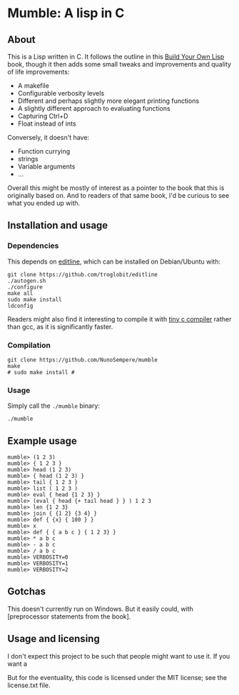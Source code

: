 # Mumble: A lisp in C

## About

This is a Lisp written in C. It follows the outline in this [Build Your Own Lisp](https://buildyourownlisp.com/chapter11_variables) book, though it then adds some small tweaks and improvements and quality of life improvements:

- A makefile
- Configurable verbosity levels
- Different and perhaps slightly more elegant printing functions
- A slightly different approach to evaluating functions
- Capturing Ctrl+D
- Float instead of ints

Conversely, it doesn't have:
- Function currying
- strings
- Variable arguments
- ...

Overall this might be mostly of interest as a pointer to the book that this is originally based on. And to readers of that same book, I'd be curious to see what you ended up with.

## Installation and usage

### Dependencies

This depends on [editline](https://github.com/troglobit/editline), which can be installed on Debian/Ubuntu with:

```
git clone https://github.com/troglobit/editline
./autogen.sh
./configure
make all
sudo make install
ldconfig
```

Readers might also find it interesting to compile it with [tiny c compiler](https://bellard.org/tcc/) rather than gcc, as it is significantly faster.

### Compilation

```
git clone https://github.com/NunoSempere/mumble
make
# sudo make install # 
```

### Usage

Simply call the `./mumble` binary:

```
./mumble
```

## Example usage

```
mumble> (1 2 3)
mumble> { 1 2 3 }
mumble> head (1 2 3)
mumble> { head (1 2 3) }
mumble> tail { 1 2 3 }
mumble> list ( 1 2 3 )
mumble> eval { head {1 2 3} } 
mumble> (eval { head {+ tail head } } ) 1 2 3 
mumble> len {1 2 3}
mumble> join { {1 2} {3 4} }
mumble> def { {x} { 100 } }
mumble> x
mumble> def { { a b c } { 1 2 3} }
mumble> * a b c
mumble> - a b c
mumble> / a b c
mumble> VERBOSITY=0
mumble> VERBOSITY=1
mumble> VERBOSITY=2
```


## Gotchas

This doesn't currently run on Windows. But it easily could, with [preprocessor statements from the book].

## Usage and licensing

I don't expect this project to be such that people might want to use it. If you want a

But for the eventuality, this code is licensed under the MIT license; see the license.txt file.
